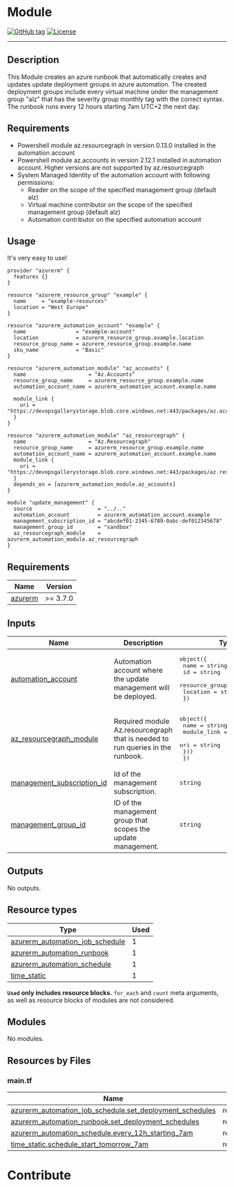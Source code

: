 # Module
[![GitHub tag](https://img.shields.io/github/tag/qbeyond/terraform-module-template.svg)](https://registry.terraform.io/modules/qbeyond/terraform-module-template/provider/latest)
[![License](https://img.shields.io/github/license/qbeyond/terraform-module-template.svg)](https://github.com/qbeyond/terraform-module-template/blob/main/LICENSE)

----
## Description 
This Module creates an azure runbook that automatically creates and updates update deployment groups in azure automation. The created deployment groups include every virtual machine under the management group "alz" that has the severity group monthly tag with the correct syntax. The runbook runs every 12 hours starting 7am UTC+2 the next day.

## Requirements
- Powershell module az.resourcegraph in version 0.13.0 installed in the automation account
- Powershell module az.accounts in version 2.12.1 installed in automation account. Higher versions are not supported by az.resourcegraph
- System Managed Identity of the automation account with following permissions:
    - Reader on the scope of the specified management group (default alz)
    - Virtual machine contributor on the scope of the specified management group (default alz)
    - Automation contributor on the specified automation account 

<!-- BEGIN_TF_DOCS -->
## Usage

It's very easy to use!
```hcl
provider "azurerm" {
  features {}
}

resource "azurerm_resource_group" "example" {
  name     = "example-resources"
  location = "West Europe"
}

resource "azurerm_automation_account" "example" {
  name                = "example-account"
  location            = azurerm_resource_group.example.location
  resource_group_name = azurerm_resource_group.example.name
  sku_name            = "Basic"
}

resource "azurerm_automation_module" "az_accounts" {
  name                    = "Az.Accounts"
  resource_group_name     = azurerm_resource_group.example.name
  automation_account_name = azurerm_automation_account.example.name

  module_link {
    uri = "https://devopsgallerystorage.blob.core.windows.net:443/packages/az.accounts.2.12.1.nupkg"
  }
}

resource "azurerm_automation_module" "az_resourcegraph" {
  name                    = "Az.Resourcegraph"
  resource_group_name     = azurerm_resource_group.example.name
  automation_account_name = azurerm_automation_account.example.name
  module_link {
    uri = "https://devopsgallerystorage.blob.core.windows.net:443/packages/az.resourcegraph.0.13.0.nupkg"
  }
  depends_on = [azurerm_automation_module.az_accounts]
}

module "update_management" {
  source                     = "../.."
  automation_account         = azurerm_automation_account.example
  management_subscription_id = "abcdef01-2345-6789-0abc-def012345678"
  management_group_id        = "sandbox"
  az_resourcegraph_module    = azurerm_automation_module.az_resourcegraph
}
```

## Requirements

| Name | Version |
|------|---------|
| <a name="requirement_azurerm"></a> [azurerm](#requirement\_azurerm) | >= 3.7.0 |

## Inputs

| Name | Description | Type | Default | Required |
|------|-------------|------|---------|:--------:|
| <a name="input_automation_account"></a> [automation\_account](#input\_automation\_account) | Automation account where the update management will be deployed. | <pre>object({<br>    name                = string<br>    id                  = string<br>    resource_group_name = string<br>    location            = string<br>  })</pre> | n/a | yes |
| <a name="input_az_resourcegraph_module"></a> [az\_resourcegraph\_module](#input\_az\_resourcegraph\_module) | Required module Az.resourcegraph that is needed to run queries in the runbook. | <pre>object({<br>    name = string<br>    module_link = list(object({<br>      uri = string<br>    }))<br>  })</pre> | n/a | yes |
| <a name="input_management_subscription_id"></a> [management\_subscription\_id](#input\_management\_subscription\_id) | Id of the management subscription. | `string` | n/a | yes |
| <a name="input_management_group_id"></a> [management\_group\_id](#input\_management\_group\_id) | ID of the management group that scopes the update management. | `string` | `"alz"` | no |
## Outputs

No outputs.

## Resource types

| Type | Used |
|------|-------|
| [azurerm_automation_job_schedule](https://registry.terraform.io/providers/hashicorp/azurerm/latest/docs/resources/automation_job_schedule) | 1 |
| [azurerm_automation_runbook](https://registry.terraform.io/providers/hashicorp/azurerm/latest/docs/resources/automation_runbook) | 1 |
| [azurerm_automation_schedule](https://registry.terraform.io/providers/hashicorp/azurerm/latest/docs/resources/automation_schedule) | 1 |
| [time_static](https://registry.terraform.io/providers/hashicorp/time/latest/docs/resources/static) | 1 |

**`Used` only includes resource blocks.** `for_each` and `count` meta arguments, as well as resource blocks of modules are not considered.

## Modules

No modules.

## Resources by Files

### main.tf

| Name | Type |
|------|------|
| [azurerm_automation_job_schedule.set_deployment_schedules](https://registry.terraform.io/providers/hashicorp/azurerm/latest/docs/resources/automation_job_schedule) | resource |
| [azurerm_automation_runbook.set_deployment_schedules](https://registry.terraform.io/providers/hashicorp/azurerm/latest/docs/resources/automation_runbook) | resource |
| [azurerm_automation_schedule.every_12h_starting_7am](https://registry.terraform.io/providers/hashicorp/azurerm/latest/docs/resources/automation_schedule) | resource |
| [time_static.schedule_start_tomorrow_7am](https://registry.terraform.io/providers/hashicorp/time/latest/docs/resources/static) | resource |
<!-- END_TF_DOCS -->

# Contribute

